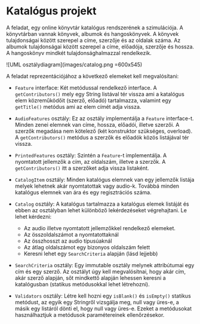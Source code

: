 # Katalógus projekt

A feladat, egy online könyvtár katalógus rendszerének a szimulációja. A könyvtárban vannak
könyvek, albumok és hangoskönyvek. A könyvek tulajdonságai között szerepel a címe, szerzője és
az oldalak száma. Az albumok tulajdonságai között szerepel a címe, előadója, szerzője és hossza.
A hangoskönyv mindkét tulajdonsághalmazzal rendelkezik.

![UML osztálydiagram](images/catalog.png =600x545)

A feladat reprezentációjához a következő elemeket kell megvalósítani:

* `Feature` interface:
   Két metódussal rendelkező interface. A `getContributors()` mely egy String listával tér vissza 
   ami a katalógus elem közreműködőit (szerző, előadó) tartalmazza, valamint egy `getTitle()` metódus
   ami az elem címét adja vissza.
   
* `AudioFeatures` osztály:
   Ez az osztály implementálja a `Feature` interface-t. Minden zenei elemnek van címe, hossza, előadói,
   illetve szerzői. A szerzők megadása nem kötelező (két konstruktor szükséges, overload).
   A `getContributors()` metódus a szerzők és előadók közös listájával tér vissza.
   
* `PrintedFeatures` osztály:
   Szintén a `Feature`-t implementálja. A nyomtatott jellemzők a cím, az oldalszám, illetve a szerzők.
   A `getContributors()` itt a szerzőket adja vissza listaként.
   
* `CatalogItem` osztály:
   Minden katalógus elemnek van egy jellemzők listája melyek lehetnek akár nyomtatottak vagy audio-k.
   Továbbá minden katalógus elemnek van ára és egy regisztrációs száma.
   
* `Catalog` osztály:
   A katalógus tartalmazza a katalógus elemek listáját és ebben az osztályban lehet különböző lekérdezéseket végrehajtani.
   Le lehet kérdezni:
   * Az audio illetve nyomtatott jellemzőkkel rendelkező elemeket.
   * Az összoldalszámot a nyomtatottaknál
   * Az összhosszt az audio típusúaknál
   * Az átlag oldalszámot egy bizonyos oldalszám felett
   * Keresni lehet egy `SearchCriteria` alapján (lásd lejjebb)
   
* `SearchCriteria` osztály:
   Egy immutable osztály melynek attribútumai egy cím és egy szerző. Az osztályt úgy kell megvalósítnai, hogy
   akár cím, akár szerző alapján, sőt mindkettő alapján lehessen keresni a katalógusban (statikus metódusokkal lehet
   létrehozni).

* `Validators` osztály:
   Létre kell hozni egy `isBlank()` és `isEmpty()` statikus metódust, az egyik egy Stringről vizsgálja
   meg, null vagy üres-e, a másik egy listáról dönti el, hogy null vagy üres-e. Ezeket a metódusokat
   használhaztjuk a metódusok paramétereinek ellenőrzésekor.

